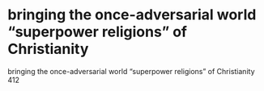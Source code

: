 # bringing the once-adversarial world “superpower religions” of Christianity

bringing the once-adversarial world “superpower religions” of Christianity
412